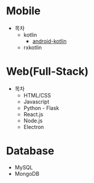 # Mobile
* 목차
  * kotlin
    - [android-kotlin](https://github.com/yeonseoksong/application_dev/tree/main/Android-Kotlin)
  * rxkotlin

# Web(Full-Stack)
* 목차
  * HTML/CSS
  * Javascript
  * Python - Flask
  * React.js
  * Node.js
  * Electron 

# Database
* MySQL
* MongoDB
